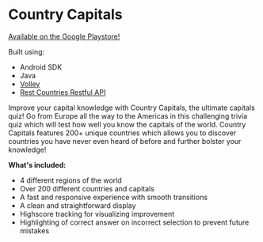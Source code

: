 # Country Capitals
[Available on the Google Playstore!](https://play.google.com/store/apps/details?id=dreadloaf.com.countryquiz)

Built using:

- Android SDK
- Java
- [Volley](https://github.com/google/volley)
- [Rest Countries Restful API](http://restcountries.eu/)

Improve your capital knowledge with Country Capitals, the ultimate capitals quiz! Go from Europe all the way to the Americas in this challenging trivia quiz which will test how well you know the capitals of the world. Country Capitals features 200+ unique countries which allows you to discover countries you have never even heard of before and further bolster your knowledge! 

<b>What's included: </b> 
- 4 different regions of the world 
- Over 200 different countries and capitals
- A fast and responsive experience with smooth transitions
- A clean and straightforward display
- Highscore tracking for visualizing improvement
- Highlighting of correct answer on incorrect selection to prevent future mistakes
